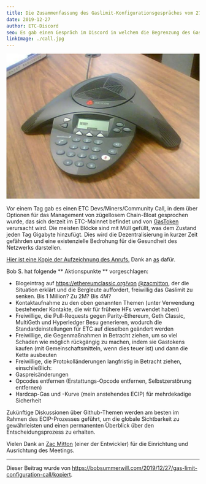 ```yaml
---
title: Die Zusammenfassung des Gaslimit-Konfigurationsgespräches vom 27.12.2019
date: 2019-12-27
author: ETC-Discord
seo: Es gab einen Gespräch im Discord in welchem die Begrenzung des Gaslimites von ETC diskutiert wurde
linkImage: ./call.jpg
---
```


![Flavor Image aufrufen](./call.jpg)

Vor einem Tag gab es einen ETC Devs/Miners/Community Call, in dem über Optionen für das Management von zügellosem Chain-Bloat gesprochen wurde, das sich derzeit im ETC-Mainnet befindet und von [GasToken](https://gastoken.io) verursacht wird. Die meisten Blöcke sind mit Müll gefüllt, was dem Zustand jeden Tag Gigabyte hinzufügt. Dies wird die Dezentralisierung in kurzer Zeit gefährden und eine existenzielle Bedrohung für die Gesundheit des Netzwerks darstellen.

[Hier ist eine Kopie der Aufzeichnung des Anrufs.](Https://bobsummerwill.files.wordpress.com/2019/12/192712-etc_gas-limit-configuration-call_discord.mp3) Dank an [as](https://twitter.com/asis_slm) dafür.

Bob S. hat folgende ** Aktionspunkte ** vorgeschlagen:

- Blogeintrag auf https://ethereumclassic.org/von [@zacmitton](https://twitter.com/voltzroad), der die Situation erklärt und die Bergleute auffordert, freiwillig das Gaslimit zu senken. Bis 1 Million? Zu 2M? Bis 4M?
- Kontaktaufnahme zu den oben genannten Themen (unter Verwendung bestehender Kontakte, die wir für frühere HFs verwendet haben)
- Freiwillige, die Pull-Requests gegen Parity-Ethereum, Geth Classic, MultiGeth und Hyperledger Besu generieren, wodurch die Standardeinstellungen für ETC auf dieselben geändert werden
- Freiwillige, die Gegenmaßnahmen in Betracht ziehen, um so viel Schaden wie möglich rückgängig zu machen, indem sie Gastokens kaufen (mit Gemeinschaftsmitteln, wenn dies teuer ist) und dann die Kette ausbeuten
- Freiwillige, die Protokolländerungen langfristig in Betracht ziehen, einschließlich:
- Gaspreisänderungen
- Opcodes entfernen (Erstattungs-Opcode entfernen, Selbstzerstörung entfernen)
- Hardcap-Gas und -Kurve (mein anstehendes ECIP) für mehrdekadige Sicherheit

Zukünftige Diskussionen über Github-Themen werden am besten im Rahmen des ECIP-Prozesses geführt, um die globale Sichtbarkeit zu gewährleisten und einen permanenten Überblick über den Entscheidungsprozess zu erhalten.

Vielen Dank an [Zac Mitton](https://twitter.com/voltzroad) (einer der Entwickler) für die Einrichtung und Ausrichtung des Meetings.

---

Dieser Beitrag wurde von https://bobsummerwill.com/2019/12/27/gas-limit-configuration-call/kopiert.
